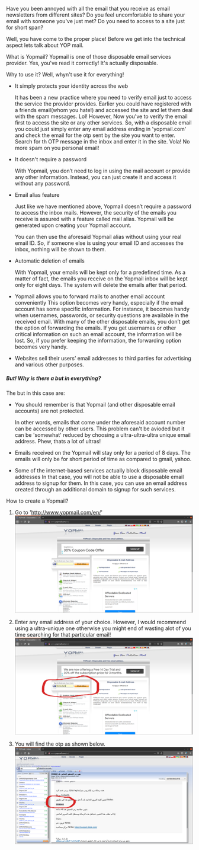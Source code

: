 Have you been annoyed with all the email that you receive as email newsletters from different sites? Do you feel uncomfortable to share your email with someone you've just met? Do you need to access to a site just for short span?

Well, you have come to the proper place! Before we get into the technical aspect lets talk about YOP mail.

What is Yopmail?
Yopmail is one of those disposable email services provider. Yes, you've read it correctly! It's actually disposable. 

Why to use it?
Well, whyn't use it for everything! 
- It simply protects your identity across the web

    It has been a new practice where you need to verify email just to access the service the provider provides. Earlier you could have registered with a friends email(whom you hate!) and accessed the site and let them deal with the spam messages. Lol! However, Now you've to verify the email first to access the site or any other services. So, with a disposable email you could just simply enter any email address ending in 'yopmail.com' and check the email for the otp sent by the site you want to enter. Search for th OTP message in the inbox and enter it in the site. Vola! No more spam on you personal email! 
- It doesn't require a password

    With Yopmail, you don’t need to log in using the mail account or provide any other information. Instead, you can just create it and access it without any password.
- Email alias feature

    Just like we have mentioned above, Yopmail doesn’t require a password to access the inbox mails. However, the security of the emails you receive is assured with a feature called mail alias. Yopmail will be generated upon creating your Yopmail account.

    You can then use the aforesaid Yopmail alias without using your real email ID. So, if someone else is using your email ID and accesses the inbox, nothing will be shown to them.

- Automatic deletion of emails

    With Yopmail, your emails will be kept only for a predefined time. As a matter of fact, the emails you receive on the Yopmail inbox will be kept only for eight days. The system will delete the emails after that period.
- Yopmail allows you to forward mails to another email account conveniently
    This option becomes very handy, especially if the email account has some specific information. For instance, it becomes handy when usernames, passwords, or security questions are available in the received email. With many of the other disposable emails, you don’t get the option of forwarding the emails. If you get usernames or other critical information on such an email account, the information will be lost. So, if you prefer keeping the information, the forwarding option becomes very handy.
- Websites sell their users’ email addresses to third parties for advertising and various other purposes.


##### But! Why is there a but in everything? 

The but in this case are:
- You should remember is that Yopmail (and other disposable email accounts) are not protected.

    In other words, emails that come under the aforesaid account number can be accessed by other users. This problem can't be avioded but it can be 'somewhat' reduced by choosing a ultra-ultra-ultra unique email address. Phew, thats a lot of ultras!
- Emails received on the Yopmail will stay only for a period of 8 days.
    The emails will only be for short period of time as compared to gmail, yahoo.

- Some of the internet-based services actually block disposable email addresses
    In that case, you will not be able to use a disposable email address to signup for them. In this case, you can use an email address created through an additional domain to signup for such services.



How to create a Yopmail?
1. Go to 'http://www.yopmail.com/en/'
![Step 1](assets/images/Yopmail/1.png) 

2. Enter any email address of your choice. However, I would recommend using a ultra-unique one otherwise you might end of wasting alot of you time searching for that particular email!
![Step 2](assets/images/Yopmail/2.png) 

3. You will find the otp as shown below.
![Step 3](assets/images/Yopmail/3.png) 



